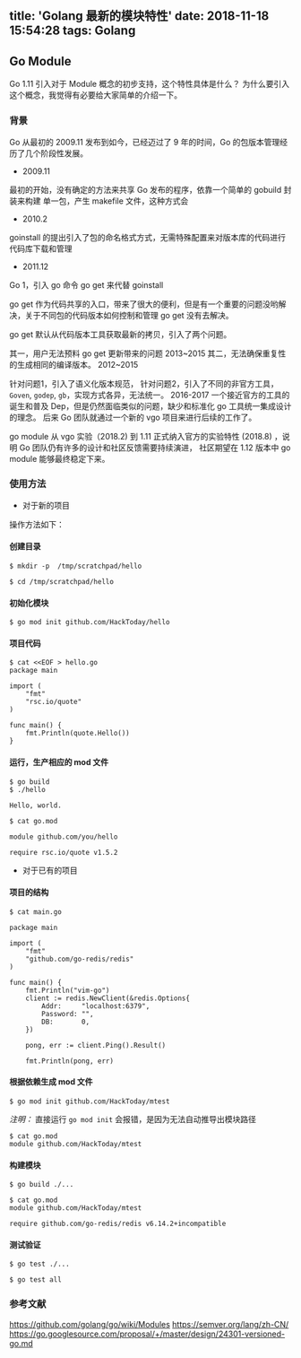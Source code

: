 title: 'Golang 最新的模块特性'
date: 2018-11-18 15:54:28
tags: Golang
---

## Go Module

Go 1.11 引入对于 Module 概念的初步支持，这个特性具体是什么？ 为什么要引入这个概念，我觉得有必要给大家简单的介绍一下。

<!-- more -->

### 背景

Go 从最初的 2009.11 发布到如今，已经迈过了 9 年的时间，Go 的包版本管理经历了几个阶段性发展。

- 2009.11

最初的开始，没有确定的方法来共享 Go 发布的程序，依靠一个简单的 gobuild 封装来构建
单一包，产生 makefile 文件，这种方式会 

- 2010.2

goinstall 的提出引入了包的命名格式方式，无需特殊配置来对版本库的代码进行代码库下载和管理

- 2011.12

Go 1，引入 go 命令 go get 来代替 goinstall

go get 作为代码共享的入口，带来了很大的便利，但是有一个重要的问题没哟解决，关于不同包的代码版本如何控制和管理 go get 没有去解决。

go get 默认从代码版本工具获取最新的拷贝，引入了两个问题。 

其一，用户无法预料 go get 更新带来的问题  2013~2015
其二，无法确保重复性的生成相同的编译版本。  2012~2015

针对问题1，引入了语义化版本规范， 针对问题2，引入了不同的非官方工具，`Goven`, `godep`, `gb`，实现方式各异，无法统一。 
2016-2017 一个接近官方的工具的诞生和普及 Dep，但是仍然面临类似的问题，缺少和标准化 go 工具统一集成设计的理念。 
后来 Go 团队就通过一个新的 vgo 项目来进行后续的工作了。

go module 从 vgo 实验（2018.2) 到 1.11 正式纳入官方的实验特性 (2018.8) ，说明 Go 团队仍有许多的设计和社区反馈需要持续演进，
社区期望在 1.12 版本中 go module 能够最终稳定下来。


### 使用方法

- 对于新的项目


操作方法如下：


#### 创建目录

```
$ mkdir -p  /tmp/scratchpad/hello

$ cd /tmp/scratchpad/hello
```

#### 初始化模块

```
$ go mod init github.com/HackToday/hello

```

#### 项目代码

```
$ cat <<EOF > hello.go
package main

import (
    "fmt"
    "rsc.io/quote"
)

func main() {
    fmt.Println(quote.Hello())
}
```

#### 运行，生产相应的 mod 文件

```
$ go build 
$ ./hello

Hello, world.
```

```
$ cat go.mod

module github.com/you/hello

require rsc.io/quote v1.5.2
```

- 对于已有的项目

#### 项目的结构

```
$ cat main.go

package main

import (
	"fmt"
	"github.com/go-redis/redis"
)

func main() {
	fmt.Println("vim-go")
	client := redis.NewClient(&redis.Options{
		Addr:     "localhost:6379",
		Password: "",
		DB:       0,
	})

	pong, err := client.Ping().Result()

	fmt.Println(pong, err)

```

#### 根据依赖生成 mod 文件

```
$ go mod init github.com/HackToday/mtest
```

*注明：* 直接运行 `go mod init` 会报错，是因为无法自动推导出模块路径

```
$ cat go.mod
module github.com/HackToday/mtest
```

#### 构建模块

```
$ go build ./...
```

```
$ cat go.mod 
module github.com/HackToday/mtest

require github.com/go-redis/redis v6.14.2+incompatible

```
#### 测试验证

```
$ go test ./...

$ go test all
```

### 参考文献

https://github.com/golang/go/wiki/Modules
https://semver.org/lang/zh-CN/
https://go.googlesource.com/proposal/+/master/design/24301-versioned-go.md
